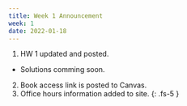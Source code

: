```yaml
---
title: Week 1 Announcement
week: 1
date: 2022-01-18
---
```


1. HW 1 updated and posted.
  - Solutions comming soon.
2. Book access link is posted to Canvas.
3. Office hours information added to site.
{: .fs-5 }
